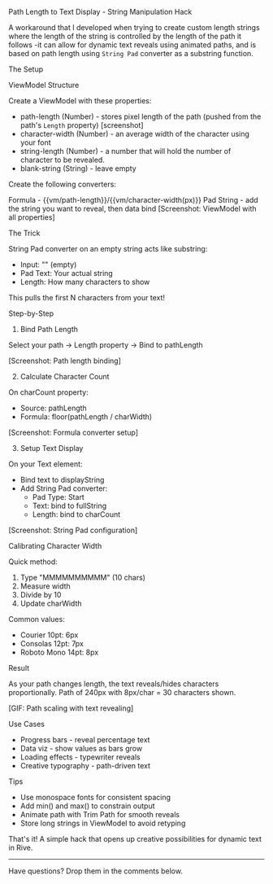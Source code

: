 Path Length to Text Display - String Manipulation Hack

  A workaround that I developed when trying to create custom length strings where the length of the string is controlled by the length of the path it follows -it can allow for dynamic text reveals using animated paths, and is based on path length using `String Pad`  converter as a substring function.

  The Setup

  ViewModel Structure

  Create a ViewModel with these properties:
  - path-length (Number) - stores pixel length of the path (pushed from the path's `Length` property)
  [screenshot]
  - character-width (Number) - an average width of the character using your font
  - string-length (Number) - a number that will hold the number of character to be revealed.
  - blank-string (String) - leave empty 
  
  Create the following converters:
  
  Formula - {{vm/path-length}}/{{vm/character-width(px)}} 
  Pad String - add the string you want to reveal, then data bind 
  [Screenshot: ViewModel with all properties]

  The Trick

  String Pad converter on an empty string acts like substring:
  - Input: "" (empty)
  - Pad Text: Your actual string
  - Length: How many characters to show

  This pulls the first N characters from your text!

  Step-by-Step

  1. Bind Path Length

  Select your path → Length property → Bind to pathLength

  [Screenshot: Path length binding]

  2. Calculate Character Count

  On charCount property:
  - Source: pathLength
  - Formula: floor(pathLength / charWidth)

  [Screenshot: Formula converter setup]

  3. Setup Text Display

  On your Text element:
  - Bind text to displayString
  - Add String Pad converter:
    - Pad Type: Start
    - Text: bind to fullString
    - Length: bind to charCount

  [Screenshot: String Pad configuration]

  Calibrating Character Width

  Quick method:
  1. Type "MMMMMMMMMM" (10 chars)
  2. Measure width
  3. Divide by 10
  4. Update charWidth

  Common values:
  - Courier 10pt: 6px
  - Consolas 12pt: 7px
  - Roboto Mono 14pt: 8px

  Result

  As your path changes length, the text reveals/hides characters proportionally. Path of 240px with 8px/char = 30 characters shown.

  [GIF: Path scaling with text revealing]

  Use Cases

  - Progress bars - reveal percentage text
  - Data viz - show values as bars grow
  - Loading effects - typewriter reveals
  - Creative typography - path-driven text

  Tips

  - Use monospace fonts for consistent spacing
  - Add min() and max() to constrain output
  - Animate path with Trim Path for smooth reveals
  - Store long strings in ViewModel to avoid retyping

  That's it! A simple hack that opens up creative possibilities for dynamic text in Rive.

  ---
  Have questions? Drop them in the comments below.